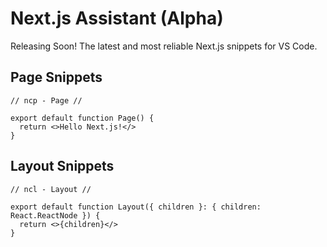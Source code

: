 # Next.js Assistant (Alpha)

Releasing Soon! The latest and most reliable Next.js snippets for VS Code.

## Page Snippets

```tsx
// ncp - Page //

export default function Page() {
  return <>Hello Next.js!</>
}
```

## Layout Snippets

```tsx
// ncl - Layout //

export default function Layout({ children }: { children: React.ReactNode }) {
  return <>{children}</>
}
```
